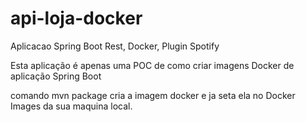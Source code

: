 # api-loja-docker
Aplicacao Spring Boot Rest, Docker, Plugin Spotify


Esta aplicação é apenas uma POC de como criar imagens Docker de aplicação Spring Boot

comando mvn package cria a imagem docker e ja seta ela no Docker Images da sua maquina local.

